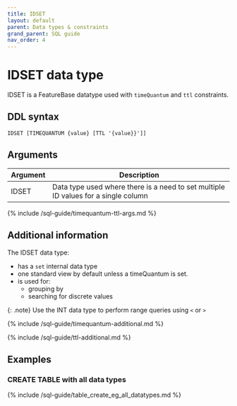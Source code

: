 ```yaml
---
title: IDSET
layout: default
parent: Data types & constraints
grand_parent: SQL guide
nav_order: 4
---
```


# IDSET data type

IDSET is a FeatureBase datatype used with `timeQuantum` and `ttl` constraints.

## DDL syntax

```
IDSET [TIMEQUANTUM {value} [TTL '{value}}']]
```

## Arguments

| Argument | Description |
|---|---|
| IDSET | Data type used where there is a need to set multiple ID values for a single column |
{% include /sql-guide/timequantum-ttl-args.md %}

## Additional information

The IDSET data type:
* has a `set` internal data type
* one standard view by default unless a timeQuantum is set.
* is used for:
  * grouping by
  * searching for discrete values

{: .note}
Use the INT data type to perform range queries using `<` or `>`

{% include /sql-guide/timequantum-additional.md %}

{% include /sql-guide/ttl-additional.md %}

## Examples

### CREATE TABLE with all data types

{% include /sql-guide/table_create_eg_all_datatypes.md %}
